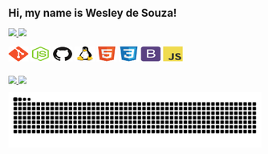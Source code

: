 ## Hi, my name is Wesley de Souza!
<div>
  <a href="https://github.com/wesleydesouza">
  <img height="180em" src="https://github-readme-stats.vercel.app/api?username=wesleydesouza&show_icons=true&theme=dracula&include_all_commits=true&count_private=true"/>
  <img height="180em" src="https://github-readme-stats.vercel.app/api/top-langs/?username=wesleydesouza&layout=compact&langs_count=7&theme=dracula"/>
  </a>
</div>
<div style="display: inline_block"><br>
    <img align="center" alt="Wesley-Git" height="30" width="40" src="https://raw.githubusercontent.com/devicons/devicon/master/icons/git/git-original.svg">
    <img align="center" alt="Wesley-Git" height="30" width="40" src="https://raw.githubusercontent.com/devicons/devicon/master/icons/nodejs/nodejs-original.svg">
    <img align="center" alt="Wesley-GitHub" height="30" width="40" src="https://raw.githubusercontent.com/devicons/devicon/master/icons/github/github-original.svg">
    <img align="center" alt="Wesley-Linux" height="30" width="40" src="https://raw.githubusercontent.com/devicons/devicon/master/icons/linux/linux-original.svg">
    <img align="center" alt="Wesley-HTML" height="30" width="40" src="https://raw.githubusercontent.com/devicons/devicon/master/icons/html5/html5-original.svg">
    <img align="center" alt="Wesley-CSS" height="30" width="40" src="https://raw.githubusercontent.com/devicons/devicon/master/icons/css3/css3-original.svg">
    <img align="center" alt="Wesley-Bootstrap" height="30" width="40" src="https://raw.githubusercontent.com/devicons/devicon/master/icons/bootstrap/bootstrap-plain.svg">
    <img align="center" alt="Wesley-JS" height="30" width="40" src="https://raw.githubusercontent.com/devicons/devicon/master/icons/javascript/javascript-original.svg">
</div>

 ##
 
 
<div> 

<a href="https://www.linkedin.com/in/wesley-de-souza-904ab6187" alt="Linkedin" target="_blank">
    <img src="https://img.shields.io/badge/-Linkedin-045FB4?style=for-the-badge&logo=Linkedin&logoColor=white&link=https://www.linkedin.com/in/wesley-de-souza-904ab6187/">
</a>
<a href="https://www.instagram.com/wesleysouzaduarte/" alt="Instagram" target="_blank">
    <img src="https://img.shields.io/badge/-Instagram-%23E4405F?style=for-the-badge&logo=instagram&logoColor=white" target="_blank">
</a>

   ![Snake animation](https://github.com/wesleydesouza/wesleydesouza/blob/output/github-contribution-grid-snake.svg)
</div>


